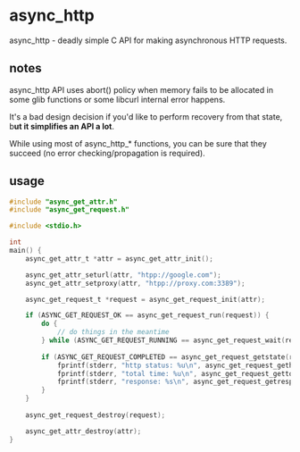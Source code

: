 # async_http

async_http - deadly simple C API for making asynchronous HTTP requests.

## notes

async_http API uses abort() policy when memory fails to be allocated in some glib functions or some libcurl internal error happens.

It's a bad design decision if you'd like to perform recovery from that state, b**ut it simplifies an API a lot**.

While using most of async_http_* functions, you can be sure that they succeed (no error checking/propagation is required).

## usage

```c
#include "async_get_attr.h"
#include "async_get_request.h"

#include <stdio.h>

int
main() {
    async_get_attr_t *attr = async_get_attr_init();

    async_get_attr_seturl(attr, "htpp://google.com");
    async_get_attr_setproxy(attr, "htpp://proxy.com:3389");

    async_get_request_t *request = async_get_request_init(attr);

    if (ASYNC_GET_REQUEST_OK == async_get_request_run(request)) {
        do {
            // do things in the meantime
        } while (ASYNC_GET_REQUEST_RUNNING == async_get_request_wait(req, 10));
        
        if (ASYNC_GET_REQUEST_COMPLETED == async_get_request_getstate(req)) {
            fprintf(stderr, "http status: %u\n", async_get_request_gethttpstatus(req));
            fprintf(stderr, "total time: %u\n", async_get_request_gettotaltime(req));
            fprintf(stderr, "response: %s\n", async_get_request_getresponse(req));
        }
    }
    
    async_get_request_destroy(request);

    async_get_attr_destroy(attr);
}
```

